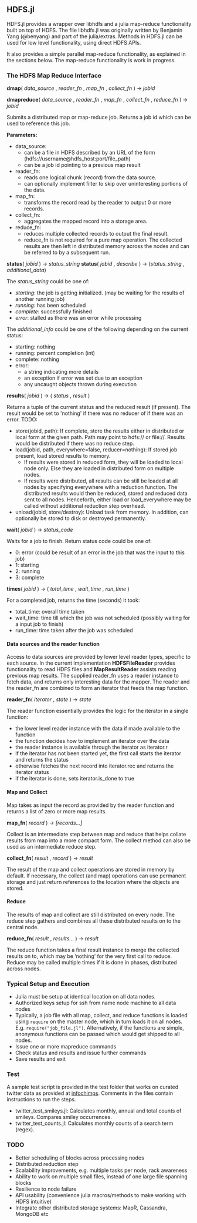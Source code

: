 ## HDFS.jl

HDFS.jl provides a wrapper over libhdfs and a julia map-reduce functionality built on top of HDFS. The file libhdfs.jl was originally written by Benjamin Yang (@benyang) and part of the julia/extras. Methods in HDFS.jl can be used for low level functionality, using direct HDFS APIs.

It also provides a simple parallel map-reduce functionality, as explained in the sections below. The map-reduce functionality is work in progress.

### The HDFS Map Reduce Interface

**dmap**( *data_source* , *reader_fn* , *map_fn* , *collect_fn* ) &rarr; *jobid*

**dmapreduce**( *data_source* , *reader_fn* , *map_fn* , *collect_fn* , *reduce_fn* ) &rarr; *jobid*

Submits a distributed map or map-reduce job. 
Returns a job id which can be used to reference this job.

**Parameters:**
- data\_source: 
    - can be a file in HDFS described by an URL of the form (hdfs://username@hdfs\_host:port/file\_path)
    - can be a job id pointing to a previous map result
- reader\_fn:
    - reads one logical chunk (record) from the data source.
    - can optionally implement filter to skip over uninteresting portions of the data.
- map\_fn:
    - transforms the record read by the reader to output 0 or more records.
- collect\_fn:
    - aggregates the mapped record into a storage area.
- reduce\_fn:
    - reduces multiple collected records to output the final result.
    - reduce\_fn is not required for a pure map operation. The collected results are then left in distributed memory across the nodes and can be referred to by a subsequent run.



**status**( *jobid* ) &rarr; *status_string* 
**status**( *jobid* , *describe* ) &rarr; (*status_string* , *additional_data*)

The *status_string* could be one of:
- *starting*: the job is getting initialized. (may be waiting for the results of another running job)
- *running*: has been scheduled
- *complete*: successfully finished
- *error*: stalled as there was an error while processing

The *additional_info* could be one of the following depending on the current status:
- starting: nothing
- running: percent completion (int)
- complete: nothing
- error: 
    - a string indicating more details
    - an exception if error was set due to an exception
    - any uncaught objects thrown during execution



**results**( *jobid* ) &rarr; ( *status* , *result* )

Returns a tuple of the current status and the reduced result (if present). The result would be set to 'nothing' if there was no reducer of if there was an error.
TODO:
- store(jobid, path): If complete, store the results either in distributed or local form at the given path. Path may point to hdfs:// or file://. Results would be distributed if there was no reduce step.
- load(jobid, path, everywhere=false, reducer=nothing): If stored job present, load stored results to memory. 
    - If results were stored in reduced form, they will be loaded to local node only. Else they are loaded in distributed form on multiple nodes.
    - If results were distributed, all results can be still be loaded at all nodes by specifying everywhere with a reduction function. The distributed results would then be reduced, stored and reduced data sent to all nodes. Henceforth, either load or load\_everywhere may be called without additional reduction step overhead.
- unload(jobid, store/destroy): Unload task from memory. In addition, can optionally be stored to disk or destroyed permanently.



**wait**( *jobid* ) &rarr; *status_code*

Waits for a job to finish. Return status code could be one of:
- 0: error (could be result of an error in the job that was the input to this job)
- 1: starting
- 2: running
- 3: complete 


**times**( *jobid* ) &rarr; ( *total_time* , *wait_time* , *run_time* )

For a completed job, returns the time (seconds) it took:
- total\_time: overall time taken
- wait\_time: time till which the job was not scheduled (possibly waiting for a input job to finish)
- run\_time: time taken after the job was scheduled 



#### Data sources and the reader function
Access to data sources are provided by lower level reader types, specific to each source. In the current implementation **HDFSFileReader** provides functionality to read HDFS files and **MapResultReader** assists reading previous map results. The supplied reader\_fn uses a reader instance to fetch data, and returns only interesting data for the mapper. The reader and the reader\_fn are combined to form an iterator that feeds the map function.



**reader_fn**( *iterator* , *state* ) &rarr; *state*

The reader function essentially provides the logic for the iterator in a single function:
- the lower level reader instance with the data if made available to the function
- the function decides how to implement an iterator over the data
- the reader instance is available through the iterator as iterator.r
- if the iterator has not been started yet, the first call starts the iterator and returns the status
- otherwise fetches the next record into iterator.rec and returns the iterator status
- if the iterator is done, sets iterator.is\_done to true



#### Map and Collect
Map takes as input the record as provided by the reader function and returns a list of zero or more map results.

**map_fn**( *record* ) &rarr; *[records...]*

Collect is an intermediate step between map and reduce that helps collate results from map into a more compact form. The collect method can also be used as an intermediate reduce step.

**collect_fn**( *result* , *record* ) &rarr; *result*

The result of the map and collect operations are stored in memory by default. If necessary, the collect (and map) operations can use permanent storage and just return references to the location where the objects are stored.



#### Reduce
The results of map and collect are still distributed on every node. The reduce step gathers and combines all these distributed results on to the central node.

**reduce_fn**( *result* , *results...* ) &rarr; *result*

The reduce function takes a final result instance to merge the collected results on to, which may be ‘nothing’ for the very first call to reduce. Reduce may be called multiple times if it is done in phases, distributed across nodes.


### Typical Setup and Execution
- Julia must be setup at identical location on all data nodes.
- Authorized keys setup for ssh from name node machine to all data nodes
- Typically, a job file with all map, collect, and reduce functions is loaded using `require` on the master node, which in turn loads it on all nodes.
  E.g. `require("job_file.jl")`.
  Alternatively, if the functions are simple, anonymous functions can be passed which would get shipped to all nodes.
- Issue one or more mapreduce commands
- Check status and results and issue further commands
- Save results and exit


### Test
A sample test script is provided in the test folder that works on curated twitter data as provided at [infochimps](http://www.infochimps.com/datasets/twitter-census-conversation-metrics-one-year-of-urls-hashtags-sm--2). Comments in the files contain instructions to run the steps.
- twitter\_test\_smileys.jl: Calculates monthly, annual and total counts of smileys. Compares smiley occurrences.
- twitter\_test\_counts.jl: Calculates monthly counts of a search term (regex).


### TODO
- Better scheduling of blocks across processing nodes
- Distributed reduction step
- Scalability improvements, e.g. multiple tasks per node, rack awareness
- Ability to work on multiple small files, instead of one large file spanning blocks
- Resilience to node failure
- API usability (convenience julia macros/methods to make working with HDFS intuitive)
- Integrate other distributed storage systems: MapR, Cassandra, MongoDB etc


